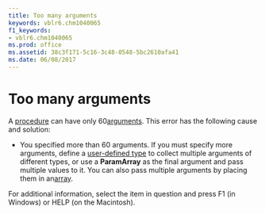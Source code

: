 ```yaml
---
title: Too many arguments
keywords: vblr6.chm1040065
f1_keywords:
- vblr6.chm1040065
ms.prod: office
ms.assetid: 38c3f171-5c16-3c48-0548-5bc2610afa41
ms.date: 06/08/2017
---
```



# Too many arguments

A [procedure](vbe-glossary.md) can have only 60[arguments](vbe-glossary.md). This error has the following cause and solution:



- You specified more than 60 arguments. If you must specify more arguments, define a [user-defined type](vbe-glossary.md) to collect multiple arguments of different types, or use a **ParamArray** as the final argument and pass multiple values to it. You can also pass multiple arguments by placing them in an[array](vbe-glossary.md).
    

For additional information, select the item in question and press F1 (in Windows) or HELP (on the Macintosh).

